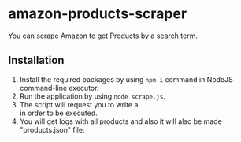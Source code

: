 # amazon-products-scraper
 You can scrape Amazon to get Products by a search term.

## Installation
1. Install the required packages by using ``npm i`` command in NodeJS command-line executor.
2. Run the application by using ``node scrape.js``.
3. The script will request you to write a <search term> in order to be executed.
4. You will get logs with all products and also it will also be made "products.json" file.
